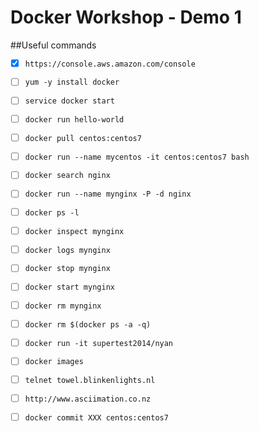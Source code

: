 Docker Workshop - Demo 1
========================

##Useful commands

- [x] ``https://console.aws.amazon.com/console``
- [ ] ``yum -y install docker``
- [ ] ``service docker start``
- [ ] ``docker run hello-world``
- [ ] ``docker pull centos:centos7``
- [ ] ``docker run --name mycentos -it centos:centos7 bash``

- [ ] ``docker search nginx``
- [ ] ``docker run --name mynginx -P -d nginx``
- [ ] ``docker ps -l`` 
- [ ] ``docker inspect mynginx``
- [ ] ``docker logs mynginx``
- [ ] ``docker stop mynginx``
- [ ] ``docker start mynginx``
- [ ] ``docker rm mynginx``
- [ ] ``docker rm $(docker ps -a -q)``

- [ ] ``docker run -it supertest2014/nyan``

- [ ] ``docker images``

- [ ] ``telnet towel.blinkenlights.nl``
- [ ] ``http://www.asciimation.co.nz``
- [ ] ``docker commit XXX centos:centos7``
